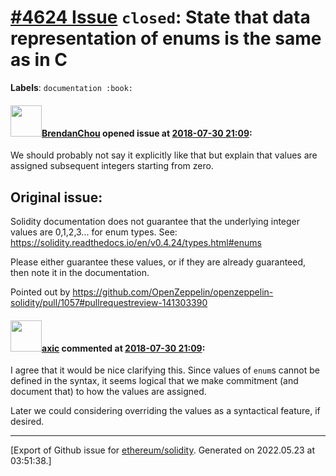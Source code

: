 # [\#4624 Issue](https://github.com/ethereum/solidity/issues/4624) `closed`: State that data representation of enums is the same as in C
**Labels**: `documentation :book:`


#### <img src="https://avatars.githubusercontent.com/u/3680392?u=7f89bf801e9ef1e70d8145b61cb9d214c0ceedcf&v=4" width="50">[BrendanChou](https://github.com/BrendanChou) opened issue at [2018-07-30 21:09](https://github.com/ethereum/solidity/issues/4624):

We should probably not say it explicitly like that but explain that values are assigned subsequent integers starting from zero.


Original issue:
----
Solidity documentation does not guarantee that the underlying integer values are 0,1,2,3... for enum types. See: https://solidity.readthedocs.io/en/v0.4.24/types.html#enums

Please either guarantee these values, or if they are already guaranteed, then note it in the documentation.

Pointed out by https://github.com/OpenZeppelin/openzeppelin-solidity/pull/1057#pullrequestreview-141303390

#### <img src="https://avatars.githubusercontent.com/u/20340?v=4" width="50">[axic](https://github.com/axic) commented at [2018-07-30 21:09](https://github.com/ethereum/solidity/issues/4624#issuecomment-409015166):

I  agree that it would be nice clarifying this. Since values of `enum`s cannot be defined in the syntax, it seems logical that we make commitment (and document that) to how the values are assigned.

Later we could considering overriding the values as a syntactical feature, if desired.


-------------------------------------------------------------------------------



[Export of Github issue for [ethereum/solidity](https://github.com/ethereum/solidity). Generated on 2022.05.23 at 03:51:38.]
